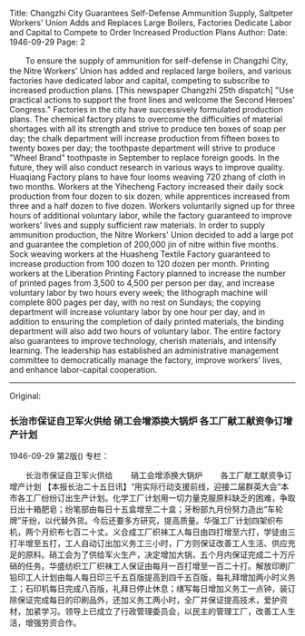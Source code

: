 Title: Changzhi City Guarantees Self-Defense Ammunition Supply, Saltpeter Workers' Union Adds and Replaces Large Boilers, Factories Dedicate Labor and Capital to Compete to Order Increased Production Plans
Author:
Date: 1946-09-29
Page: 2

　　To ensure the supply of ammunition for self-defense in Changzhi City, the Nitre Workers' Union has added and replaced large boilers, and various factories have dedicated labor and capital, competing to subscribe to increased production plans.
    [This newspaper Changzhi 25th dispatch] "Use practical actions to support the front lines and welcome the Second Heroes' Congress." Factories in the city have successively formulated production plans. The chemical factory plans to overcome the difficulties of material shortages with all its strength and strive to produce ten boxes of soap per day; the chalk department will increase production from fifteen boxes to twenty boxes per day; the toothpaste department will strive to produce "Wheel Brand" toothpaste in September to replace foreign goods. In the future, they will also conduct research in various ways to improve quality. Huaqiang Factory plans to have four looms weaving 720 zhang of cloth in two months. Workers at the Yihecheng Factory increased their daily sock production from four dozen to six dozen, while apprentices increased from three and a half dozen to five dozen. Workers voluntarily signed up for three hours of additional voluntary labor, while the factory guaranteed to improve workers' lives and supply sufficient raw materials. In order to supply ammunition production, the Nitre Workers' Union decided to add a large pot and guarantee the completion of 200,000 jin of nitre within five months. Sock weaving workers at the Huasheng Textile Factory guaranteed to increase production from 100 dozen to 120 dozen per month. Printing workers at the Liberation Printing Factory planned to increase the number of printed pages from 3,500 to 4,500 per person per day, and increase voluntary labor by two hours every week; the lithograph machine will complete 800 pages per day, with no rest on Sundays; the copying department will increase voluntary labor by one hour per day, and in addition to ensuring the completion of daily printed materials, the binding department will also add two hours of voluntary labor. The entire factory also guarantees to improve technology, cherish materials, and intensify learning. The leadership has established an administrative management committee to democratically manage the factory, improve workers' lives, and enhance labor-capital cooperation.



<hr /> 

Original: 


### 长治市保证自卫军火供给  硝工会增添换大锅炉  各工厂献工献资争订增产计划

1946-09-29
第2版()
专栏：

　　长治市保证自卫军火供给
　　硝工会增添换大锅炉
　　各工厂献工献资争订增产计划
    【本报长治二十五日讯】“用实际行动支援前线，迎接二届群英大会”本市各工厂纷纷订出生产计划。化学工厂计划用一切力量克服原料缺乏的困难，争取日出十箱肥皂；纷笔部由每日十五盒增至二十盒；牙粉部九月份努力造出“车轮牌”牙纷，以代替外货。今后还要多方研究，提高质量。华强工厂计划四架织布机，两个月织布七百二十丈。义合成工厂织袜工人每日由四打增至六打，学徒由三打半增至五打，工人自动订出加义务工三小时，厂方则保证改善工人生活、供应充足的原料。硝工会为了供给军火生产，决定增加大锅，五个月内保证完成二十万斤硝的任务。华盛纺织工厂织袜工人保证由每月一百打增至一百二十打。解放印刷厂铅印工人计划由每人每日印三千五百版提高到四千五百版，每礼拜增加两小时义务工；石印机每日完成八百版，礼拜日停止休息；缮写每日增加义务工一点钟，装订除保证完成每日的印刷品外，还加义务工两小时，全厂并保证提高技术，爱护资材，加紧学习。领导上已成立了行政管理委员会，以民主的管理工厂，改善工人生活，增强劳资合作。
